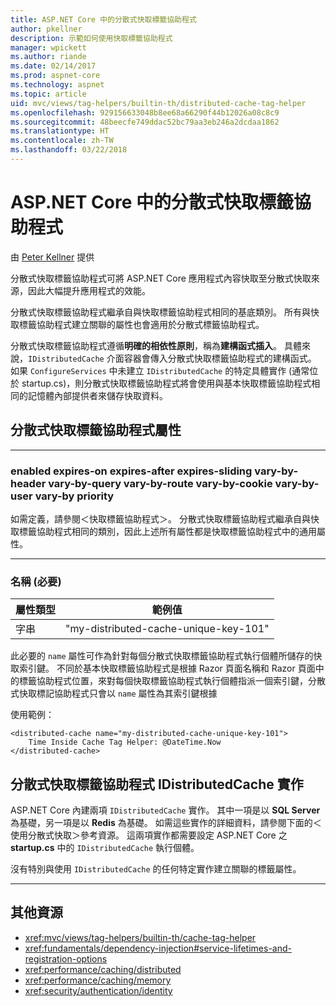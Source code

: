 ```yaml
---
title: ASP.NET Core 中的分散式快取標籤協助程式
author: pkellner
description: 示範如何使用快取標籤協助程式
manager: wpickett
ms.author: riande
ms.date: 02/14/2017
ms.prod: aspnet-core
ms.technology: aspnet
ms.topic: article
uid: mvc/views/tag-helpers/builtin-th/distributed-cache-tag-helper
ms.openlocfilehash: 929156633048b8ee68a66290f44b12026a08c8c9
ms.sourcegitcommit: 48beecfe749ddac52bc79aa3eb246a2dcdaa1862
ms.translationtype: HT
ms.contentlocale: zh-TW
ms.lasthandoff: 03/22/2018
---
```

# <a name="distributed-cache-tag-helper-in-aspnet-core"></a>ASP.NET Core 中的分散式快取標籤協助程式

由 [Peter Kellner](http://peterkellner.net) 提供 


分散式快取標籤協助程式可將 ASP.NET Core 應用程式內容快取至分散式快取來源，因此大幅提升應用程式的效能。

分散式快取標籤協助程式繼承自與快取標籤協助程式相同的基底類別。  所有與快取標籤協助程式建立關聯的屬性也會適用於分散式標籤協助程式。


分散式快取標籤協助程式遵循**明確的相依性原則**，稱為**建構函式插入**。  具體來說，`IDistributedCache` 介面容器會傳入分散式快取標籤協助程式的建構函式。  如果 `ConfigureServices` 中未建立 `IDistributedCache` 的特定具體實作 (通常位於 startup.cs)，則分散式快取標籤協助程式將會使用與基本快取標籤協助程式相同的記憶體內部提供者來儲存快取資料。

## <a name="distributed-cache-tag-helper-attributes"></a>分散式快取標籤協助程式屬性

- - -

### <a name="enabled-expires-on-expires-after-expires-sliding-vary-by-header-vary-by-query-vary-by-route-vary-by-cookie-vary-by-user-vary-by-priority"></a>enabled expires-on expires-after expires-sliding vary-by-header vary-by-query vary-by-route vary-by-cookie vary-by-user vary-by priority

如需定義，請參閱＜快取標籤協助程式＞。 分散式快取標籤協助程式繼承自與快取標籤協助程式相同的類別，因此上述所有屬性都是快取標籤協助程式中的通用屬性。

- - -

### <a name="name-required"></a>名稱 (必要)

| 屬性類型    | 範例值     |
|----------------   |----------------   |
| 字串    | "my-distributed-cache-unique-key-101"     |

此必要的 `name` 屬性可作為針對每個分散式快取標籤協助程式執行個體所儲存的快取索引鍵。  不同於基本快取標籤協助程式是根據 Razor 頁面名稱和 Razor 頁面中的標籤協助程式位置，來對每個快取標籤協助程式執行個體指派一個索引鍵，分散式快取標記協助程式只會以 `name` 屬性為其索引鍵根據

使用範例：

```cshtml
<distributed-cache name="my-distributed-cache-unique-key-101">
    Time Inside Cache Tag Helper: @DateTime.Now
</distributed-cache>
```

## <a name="distributed-cache-tag-helper-idistributedcache-implementations"></a>分散式快取標籤協助程式 IDistributedCache 實作

ASP.NET Core 內建兩項 `IDistributedCache` 實作。  其中一項是以 **SQL Server** 為基礎，另一項是以 **Redis** 為基礎。 如需這些實作的詳細資料，請參閱下面的＜使用分散式快取＞參考資源。 這兩項實作都需要設定 ASP.NET Core 之 **startup.cs** 中的 `IDistributedCache` 執行個體。

沒有特別與使用 `IDistributedCache` 的任何特定實作建立關聯的標籤屬性。



- - -



## <a name="additional-resources"></a>其他資源

* <xref:mvc/views/tag-helpers/builtin-th/cache-tag-helper>
* <xref:fundamentals/dependency-injection#service-lifetimes-and-registration-options>
* <xref:performance/caching/distributed>
* <xref:performance/caching/memory>
* <xref:security/authentication/identity>
